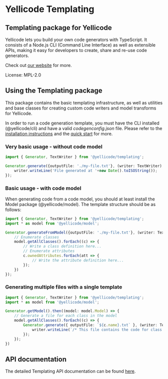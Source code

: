 # Yellicode Templating

## Templating package for Yellicode

Yellicode lets you build your own code generators with TypeScript. It consists of a Node.js CLI (Command Line Interface) as well as extensible APIs, making it easy for developers to create, share and re-use code generators.

Check out [our website](https://www.yellicode.com) for more.

License: MPL-2.0

## Using the Templating package
This package contains the basic templating infrastructure, as well as utilities and base classes for creating custom code writers and model transforms for Yellicode.

In order to run a code generation template, you must have the CLI installed (@yellicode/cli) and have a valid *codegenconfig.json* file. Please refer to the [installation instructions](https://www.yellicode.com/docs/installation) and the [quick start](https://www.yellicode.com/docs/quickstart) for more.

### Very basic usage - without code model

```ts
import { Generator, TextWriter } from '@yellicode/templating';

Generator.generate({outputFile: './my-file.txt'}, (writer: TextWriter) => {
    writer.writeLine('File generated at '+new Date().toISOString());
}); 
```

### Basic usage - with code model
When generating code from a code model, you should at least install the Model package (@yellicode/model). The template structure should be as follows:

```ts
import { Generator, TextWriter } from '@yellicode/templating';
import * as model from '@yellicode/model';

Generator.generateFromModel({outputFile: './my-file.txt'}, (writer: TextWriter, model: model.Package) => {
    // Enumerate classes
    model.getAllClasses().forEach((c) => {
        // Write a class definition here...
        // Enumerate attributes
        c.ownedAttributes.forEach(att => {
            // Write the attribute definition here...
        });                
    })
});     
```

### Generating multiple files with a single template
```ts
import { Generator, TextWriter } from '@yellicode/templating';
import * as model from '@yellicode/model';

Generator.getModel().then((model: model.Model) => {
    // Generate a file for each class in the model  
    model.getAllClasses().forEach((c) => {
        Generator.generate({ outputFile: `${c.name}.txt` }, (writer: TextWriter) => {
            writer.writeLine(`/* This file contains the code for class '${c.name}'. */`);
        });
    });
})
```

## API documentation
The detailed Templating API documentation can be found [here](https://www.yellicode.com/docs/api/templating).